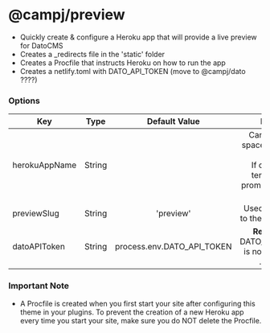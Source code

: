 # @campj/preview

- Quickly create & configure a Heroku app that will provide a live preview for DatoCMS
- Creates a \_redirects file in the 'static' folder
- Creates a Procfile that instructs Heroku on how to run the app
- Creates a netlify.toml with DATO_API_TOKEN (move to @campj/dato ????)

### Options

| Key           |  Type  |       Default Value        |                                            Details                                             |
| ------------- | :----: | :------------------------: | :--------------------------------------------------------------------------------------------: |
| herokuAppName | String |                            | Can't contain spaces or capital letters <br> If ommitted, terminal will prompt user for a name |
| previewSlug   | String |         'preview'          |                               Used to redirect to the Heroku app                               |
| datoAPIToken  | String | process.env.DATO_API_TOKEN |                   **Required** if DATO_API_TOKEN is not defined in .env file                   |

### Important Note

- A Procfile is created when you first start your site after configuring this theme in your plugins. To prevent the creation of a new Heroku app every time you start your site, make sure you do NOT delete the Procfile.
